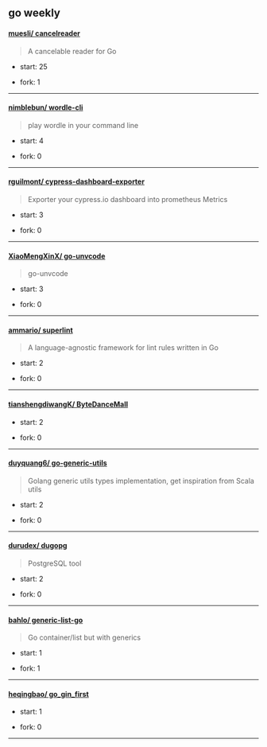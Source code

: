 ## go weekly

#### [muesli/ cancelreader](https://github.com/muesli/cancelreader)
>  A cancelable reader for Go
+ start: 25
+ fork: 1
---
#### [nimblebun/ wordle-cli](https://github.com/nimblebun/wordle-cli)
>  play wordle in your command line
+ start: 4
+ fork: 0
---
#### [rguilmont/ cypress-dashboard-exporter](https://github.com/rguilmont/cypress-dashboard-exporter)
>  Exporter your cypress.io dashboard into prometheus Metrics
+ start: 3
+ fork: 0
---
#### [XiaoMengXinX/ go-unvcode](https://github.com/XiaoMengXinX/go-unvcode)
>  go-unvcode
+ start: 3
+ fork: 0
---
#### [ammario/ superlint](https://github.com/ammario/superlint)
>  A language-agnostic framework for lint rules written in Go
+ start: 2
+ fork: 0
---
#### [tianshengdiwangK/ ByteDanceMall](https://github.com/tianshengdiwangK/ByteDanceMall)
>  
+ start: 2
+ fork: 0
---
#### [duyquang6/ go-generic-utils](https://github.com/duyquang6/go-generic-utils)
>  Golang generic utils types implementation, get inspiration from Scala utils
+ start: 2
+ fork: 0
---
#### [durudex/ dugopg](https://github.com/durudex/dugopg)
>  PostgreSQL tool
+ start: 2
+ fork: 0
---
#### [bahlo/ generic-list-go](https://github.com/bahlo/generic-list-go)
>  Go container/list but with generics
+ start: 1
+ fork: 1
---
#### [heqingbao/ go_gin_first](https://github.com/heqingbao/go_gin_first)
>  
+ start: 1
+ fork: 0
---